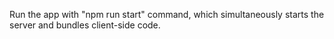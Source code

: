 Run the app with "npm run start" command, which simultaneously starts the server and bundles client-side code. 
